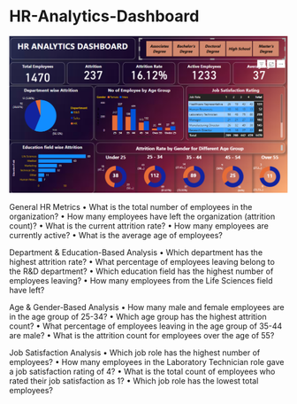 # HR-Analytics-Dashboard

![image alt](https://github.com/harsh3232/HR-Analytics-Dashboard/blob/d00e506016727a670244a440979232ae171d5055/Screenshot%202025-03-31%20170949.png)

General HR Metrics
•	What is the total number of employees in the organization?
•	How many employees have left the organization (attrition count)?
•	What is the current attrition rate?
•	How many employees are currently active?
•	What is the average age of employees?

Department & Education-Based Analysis
•	Which department has the highest attrition rate?
•	What percentage of employees leaving belong to the R&D department?
•	Which education field has the highest number of employees leaving?
•	How many employees from the Life Sciences field have left?

Age & Gender-Based Analysis
•	How many male and female employees are in the age group of 25-34?
•	Which age group has the highest attrition count?
•	What percentage of employees leaving in the age group of 35-44 are male?
•	What is the attrition count for employees over the age of 55?

Job Satisfaction Analysis
•	Which job role has the highest number of employees?
•	How many employees in the Laboratory Technician role gave a job satisfaction rating of 4?
•	What is the total count of employees who rated their job satisfaction as 1?
•	Which job role has the lowest total employees?

